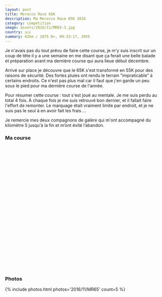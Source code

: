 ```yaml
---
layout: post
title: Morocco Race 65K
description: Ma Morocco Race 65K 2016
category: compétition
image: assets/2016/11/MR65-3.jpg
country: 🇲🇦
summary: 62km / 2875 D+, 09:33:17, 29th
---
```


Je n'avais pas du tout prévu de faire cette course, je m'y suis inscrit sur
un coup de tête il y a une semaine en me disant que ça ferait une belle balade
et préparation avant ma dernière course qui aura lieue début décembre.

Arrivé sur place je découvre que le 65K s'est transformé en 55K pour des raisons
de sécurité. Des fortes pluies ont rendu le terrain "impraticable"  à certains
endroits. Ce n'est pas plus mal car il faut que j'en garde un peu sous le pied
pour ma dernière course de l'année.

Pour résumer cette course : tout s'est joué au mentale. Je me suis perdu au total
4 fois. À chaque fois je me suis retrouvé bon dernier, et il fallait faire
l'effort de remonter. Le marquage était vraiment limite par endroit, et je ne
suis pas le seul à en avoir fait les frais ...

Je remercie mes deux compagnons de galère qui m'ont accompagné du kilomètre 5
jusqu'à la fin et m’ont évité l’abandon.

### Ma course

<iframe
  height='405'
  width='100%'
  frameborder='0'
  allowtransparency='true'
  scrolling='no'
  data-src='https://www.strava.com/activities/786321977/embed/5ffd8d5ffc2059e7edf835c9a9e393bfa398b022'
  onload='lzld(this)'>
</iframe>

### Photos

{% include photos.html photos='2016/11/MR65' count=5 %}
